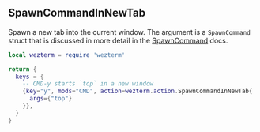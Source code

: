 ## SpawnCommandInNewTab

Spawn a new tab into the current window.
The argument is a `SpawnCommand` struct that is discussed in more
detail in the [SpawnCommand](../SpawnCommand.md) docs.

```lua
local wezterm = require 'wezterm'

return {
  keys = {
    -- CMD-y starts `top` in a new window
    {key="y", mods="CMD", action=wezterm.action.SpawnCommandInNewTab{
      args={"top"}
    }},
  }
}
```


